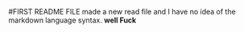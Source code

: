 #FIRST README FILE
made a new read file and I have no idea of the markdown language syntax.
**well Fuck**